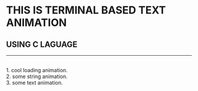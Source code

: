 # THIS IS TERMINAL BASED TEXT ANIMATION
## USING C LAGUAGE
---
<br>
1. cool loading animation.
<br>
2. some string animation.
<br>
3. some text animation.